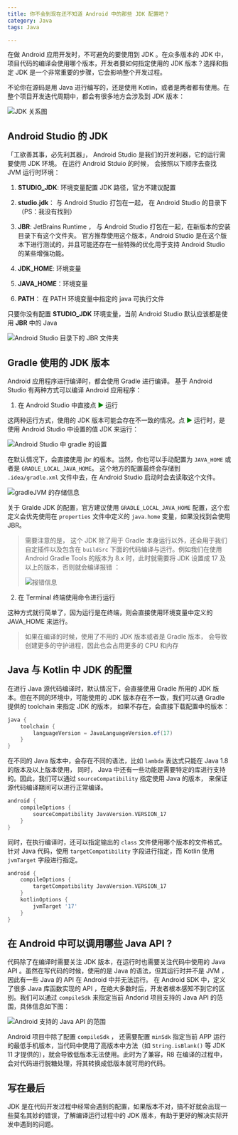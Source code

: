 ```yaml
---
title: 你不会到现在还不知道 Android 中的那些 JDK 配置吧？
category: Java
tags: Java

---
```

在做 Android 应用开发时，不可避免的要使用到 JDK 。在众多版本的 JDK 中， 项目代码的编译会使用哪个版本，开发者要如何指定使用的 JDK  版本？选择和指定 JDK 是一个非常重要的步骤，它会影响整个开发过程。

不论你在源码是用  Java 进行编写的，还是使用 Kotlin，或者是两者都有使用。在整个项目开发迭代周期中，都会有很多地方会涉及到  JDK 版本：

![JDK 关系图](https://raw.githubusercontent.com/Pinned/pinned.github.io/refs/heads/awesome-picture/c6fce0972a6240d1b0884febf0ef737f.png)



## Android Studio 的 JDK

「工欲善其事，必先利其器」， Android Studio 是我们的开发利器，它的运行需要使用 JDK 环境。 在运行 Android Stduio  的时候， 会按照以下顺序去查找 JVM  运行时环境：

1. **STUDIO_JDK**: 环境变量配置 JDK 路径，官方不建议配置

2. **studio.jdk**： 与 Android Studio 打包在一起， 在 Android Studio 的目录下（PS：我没有找到）

3. **JBR**: JetBrains Runtime ， 与 Android Studio 打包在一起，在新版本的安装目录下有这个文件夹。 官方推荐使用这个版本，Android Studio 是在这个版本下进行测试的，并且可能还存在一些特殊的优化用于支持 Android Studio 的某些增强功能。 

4. **JDK_HOME**: 环境变量
5. **JAVA_HOME**：环境变量
6. **PATH**： 在 PATH 环境变量中指定的 java 可执行文件

只要你没有配置 **STUDIO_JDK** 环境变量，当前 Android Studio 默认应该都是使用 **JBR** 中的 Java 

![Android Studio 目录下的 JBR 文件夹](https://raw.githubusercontent.com/Pinned/pinned.github.io/refs/heads/awesome-picture/81dc21c6e3944cc8950d4c5e065cc5c3.png)

## Gradle 使用的 JDK 版本

Android 应用程序进行编译时，都会使用 Gradle 进行编译。 基于 Android Studio 有两种方式可以编译 Android 应用程序：

1. 在 Android Studio 中直接点  <font color="green">▶︎</font> 运行

这两种运行方式，使用的 JDK 版本可能会存在不一致的情况。点  <font color="green">▶︎</font> 运行时，是使用 Android Studio 中设置的值 JDK 来运行：

![Android Studio 中 gradle 的设置](https://raw.githubusercontent.com/Pinned/pinned.github.io/refs/heads/awesome-picture/ff39a4ffa017464e852ee8ae6e3ee5c8.png)

在默认情况下，会直接使用 jbr 的版本。当然，你也可以手动配置为 `JAVA_HOME` 或者是 `GRADLE_LOCAL_JAVA_HOME`。 这个地方的配置最终会存储到 `.idea/gradle.xml` 文件中去，在 Android Studio 启动时会去读取这个文件。 

![gradleJVM 的存储信息](https://raw.githubusercontent.com/Pinned/pinned.github.io/refs/heads/awesome-picture/8d673842e2764f3f9d9fa5006cd59e53.png)

关于 Gralde JDK 的配置，官方建议使用 `GRADLE_LOCAL_JAVA_HOME` 配置，这个宏定义会优先使用在 `properties` 文件中定义的 `java.home` 变量，如果没找到会使用 JBR。 

> 需要注意的是， 这个 JDK 除了用于 Gradle 本身运行以外，还会用于我们自定插件以及包含在 `buildSrc` 下面的代码编译与运行。例如我们在使用 Android Gradle Tools 的版本为 8.x 时，此时就需要将 JDK 设置成 17 及以上的版本，否则就会编译报错 ：
>
> ![报错信息](https://raw.githubusercontent.com/Pinned/pinned.github.io/refs/heads/awesome-picture/7bc84abcb02749f38610747a70e3d683.png)



2. 在 Terminal 终端使用命令进行运行

这种方式就行简单了，因为运行是在终端，则会直接使用环境变量中定义的 JAVA_HOME 来运行。 

> 如果在编译的时候，使用了不用的 JDK 版本或者是 Gradle 版本， 会导致创建更多的守护进程，因此也会占用更多的 CPU 和内存



## Java 与 Kotlin 中 JDK 的配置

在进行 Java 源代码编译时，默认情况下，会直接使用 Gradle 所用的 JDK 版本。但在不同的环境中，可能使用的 JDK 版本存在不一致，我们可以通 Gradle 提供的 toolchain 来指定 JDK 的版本， 如果不存在，会直接下载配置中的版本：

```groovy
java {
    toolchain {
        languageVersion = JavaLanguageVersion.of(17)
    }
}
```

在不同的 Java 版本中，会存在不同的语法，比如 `lambda` 表达式只能在 Java 1.8 的版本及以上版本使用， 同时， Java 中还有一些功能是需要特定的库进行支持的。因此，我们可以通过 `sourceCompatibility` 指定使用 Java 的版本， 来保证源代码编译期间可以进行正常编译。

```groovy
android {
    compileOptions {
        sourceCompatibility JavaVersion.VERSION_17
    }
}
```

同时，在执行编译时，还可以指定输出的 `class` 文件使用哪个版本的文件格式。针对 Java 代码，使用 `targetCompatibility` 字段进行指定，而 Kotlin 使用 `jvmTarget` 字段进行指定。

```groovy
android {
    compileOptions {
        targetCompatibility JavaVersion.VERSION_17
    }
    kotlinOptions {
        jvmTarget '17'
    }
}
```



## 在 Android 中可以调用哪些 Java API ?

代码除了在编译时需要关注 JDK 版本，在运行时也需要关注代码中使用的 Java API 。虽然在写代码的时候，使用的是 Java 的语法，但其运行时并不是 JVM ， 因此有一些 Java 的 API 在 Android 中并无法运行。 在 Android  SDK 中，定义了很多 Java 库函数实现的 API ，在绝大多数时后，开发者根本感知不到它的区别。我们可以通过 `compileSdk` 来指定当前 Andorid 项目支持的 Java API 的范围，具体信息如下图：

![Android 支持的 Java API 的范围](https://raw.githubusercontent.com/Pinned/pinned.github.io/refs/heads/awesome-picture/757f5c2064054832abe77fadc3c2cf14.png)

Android  项目中除了配置 `compileSdk` ， 还需要配置 `minSdk` 指定当前 APP 运行的最低手机版本，当代码中使用了高版本中方法（如 `String.isBlank()`  等 JDK 11 才提供的），就会导致低版本无法使用。此时为了兼容，R8 在编译的过程中，会对代码进行脱糖处理，将其转换成低版本就可用的代码。



## 写在最后

JDK 是在代码开发过程中经常会遇到的配置，如果版本不对，搞不好就会出现一些莫名其妙的错误，了解编译运行过程中的 JDK 版本，有助于更好的解决实际开发中遇到的问题。